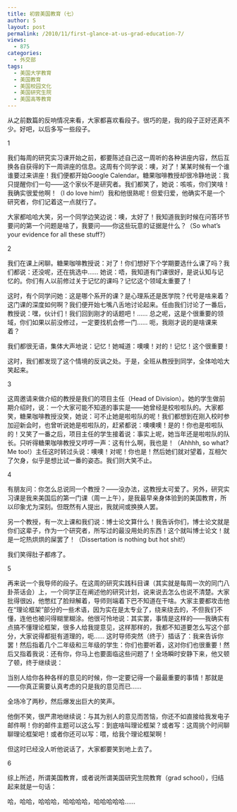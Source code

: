 ```yaml
---
title: 初尝美国教育（七）
author: S
layout: post
permalink: /2010/11/first-glance-at-us-grad-education-7/
views:
  - 875
categories:
  - 外交部
tags:
  - 美国大学教育
  - 美国教育
  - 美国校园文化
  - 美国研究生院
  - 美国高等教育
---
```

从之前数篇的反响情况来看，大家都喜欢看段子。很巧的是，我的段子正好还真不少。好吧，以后多写一些段子。

1

我们每周的研究实习课开始之前，都要陈述自己这一周听的各种讲座内容，然后互换各自获得的下一周讲座的信息。这周有个同学说：噢，对了！某某时候有一个谁谁要过来讲座！我们便都开始Google Calendar。糖果咖啡教授却很冷静地说：我只提醒你们一句——这个家伙不是研究者。我们都笑了，她说：咳咳，你们笑啥！我确实很爱他啊！（I do love him!）我和他很熟呢！但爱归爱，他确实不是一个研究者，你们记着这一点就行了。

大家都哈哈大笑，另一个同学边笑边说：噢，太好了！我知道我到时候在问答环节要问的第一个问题是啥了，我要问——你这些玩意的证据是什么？（So what&#8217;s your evidence for all these stuff?）

2

我们在课上闲聊。糖果咖啡教授说：对了！你们想好下个学期要选什么课了吗？我们都说：还没呢，还在挑选中…… 她说：唔，我知道有门课很好，是说认知与记忆的。你们有人以前修过关于记忆的课吗？记忆这个领域太重要了！

这时，有个同学问她：这是哪个系开的课？是心理系还是医学院？代号是啥来着？这门课的深度如何啊？我们便开始七嘴八舌地讨论起来。任由我们讨论了一番后，教授说：嘿，伙计们！我们回到刚才的话题吧！…… 总之呢，这是个很重要的领域，你们如果以前没修过，一定要找机会修一门…… 呃，我刚才说的是啥课来着？

我们都很无语，集体大声地说：记忆！她喊道：噢噢！对的！记忆！这个很重要！

这时，我们都发现了这个情境的反讽之处。于是，全班从教授到同学，全体哈哈大笑起来。

3

这周邀请来做介绍的教授是我们的项目主任（Head of Division）。她的学生做前期介绍时，说：一个大家可能不知道的事实是——她曾经是校啦啦队的。大家都笑，糖果咖啡教授没笑，她说：可不止她是啦啦队的呢！我们都想到在刚入校时参加迎新会时，也曾听说她是啦啦队的，赶紧都说：噢噢噢！是的！你也是啦啦队的！又笑了一番之后，项目主任的学生接着说：事实上呢，她当年还是啦啦队的队长。只听得糖果咖啡教授又哼哼一声：这有什么啊，我也是！（Ahhhh, so what? Me too!）主任这时转过头说：噢噢！对呢！你也是！然后她们就对望着，互相欠了欠身，似乎是想比试一番的姿态。我们则大笑不止。

4

有朋友问：你怎么总说同一个教授？——没办法，这教授太可爱了。另外，研究实习课是我来美国后的第一门课（周一上午），是我最早亲身体验到的美国教育，所以印象尤为深刻。但既然有人提出，我就间或换换人罢。

另一个教授，有一次上课和我们说：博士论文算什么！我告诉你们，博士论文就是你们这辈子，作为一个研究者，所写过的最没用处的东西！这个就叫博士论文！就是一坨热烘烘的屎罢了！（Dissertation is nothing but hot shit!）

我们笑得肚子都疼了。

5

再来说一个我导师的段子。在这周的研究实践科目课（其实就是每周一次的同门八卦茶话会）上，一个同学正在阐述他的研究计划，说来说去怎么也说不清楚。大家批得很凶，他憋红了脸辩解着，导师则端着下巴不知道在干啥。大家主要都攻击他在“理论框架”部分的一些术语，因为实在是太专业了，绕来绕去的，不但我们不懂，连他也被问得糊里糊涂。他很可怜地说：其实罢，事情是这样的——我确实有点搞不懂理论框架，很多人给我提意见，这样那样的，我都不知道要怎么写这个部分，大家说得都挺有道理的，呃…… 这时导师突然（终于）插话了：我来告诉你罢！然后指着几个二年级和三年级的学生：你们也要听着，这对你们也很重要！然后又指着我说：还有你，你马上也要面临这些问题了！全场瞬时安静下来，他又顿了顿，终于继续说：

当别人给你各种各样的意见的时候，你一定要记得一个最最重要的事情！那就是——你真正需要认真考虑的只是我的意见而已……

全场冷了两秒，然后爆发出巨大的笑声。

他倒不笑，很严肃地继续说：与其为别人的意见而苦恼，你还不如直接给我发电子邮件啊！你的邮件主题可以这么写：到底啥叫理论框架？或者写：这周挑个时间聊聊理论框架吧！或者你还可以写：喂，给我个理论框架啊！

但这时已经没人听他说话了，大家都要笑到地上去了。

6

综上所述，所谓美国教育，或者说所谓美国研究生院教育（grad school），归结起来就是一句话：

哈，哈哈，哈哈哈，哈哈哈哈，哈哈哈哈哈……